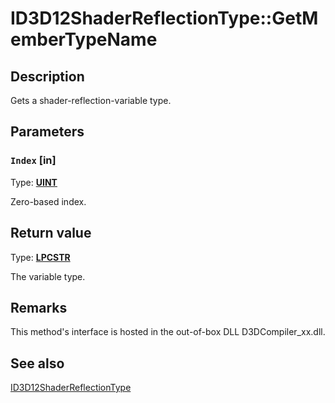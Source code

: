 # ID3D12ShaderReflectionType::GetMemberTypeName

## Description

Gets a shader-reflection-variable type.

## Parameters

### `Index` [in]

Type: **[UINT](https://learn.microsoft.com/windows/desktop/WinProg/windows-data-types)**

Zero-based index.

## Return value

Type: **[LPCSTR](https://learn.microsoft.com/windows/desktop/WinProg/windows-data-types)**

The variable type.

## Remarks

This method's interface is hosted in the out-of-box DLL D3DCompiler_xx.dll.

## See also

[ID3D12ShaderReflectionType](https://learn.microsoft.com/windows/desktop/api/d3d12shader/nn-d3d12shader-id3d12shaderreflectiontype)